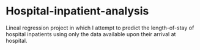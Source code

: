 # Hospital-inpatient-analysis
Lineal regression project in which I attempt to predict the length-of-stay of hospital inpatients using only the data available upon their arrival at hospital.
